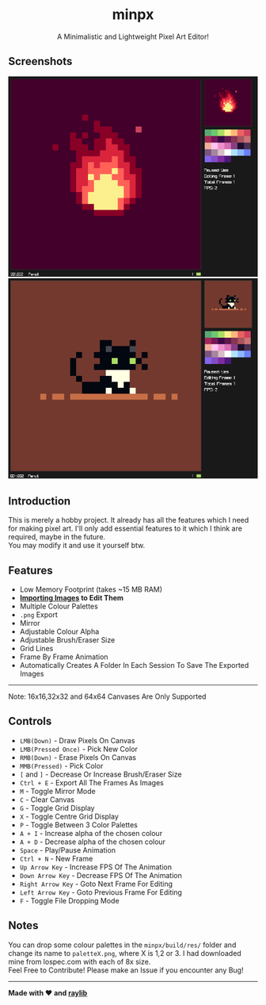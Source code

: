 <h1 align="center">
minpx</h1>
<p align="center">A Minimalistic and Lightweight Pixel Art Editor!</p>

## Screenshots
<img src="https://github.com/Datavorous/minpx/blob/main/media/demo2.PNG?raw=true">
<br>
<img src="https://raw.githubusercontent.com/Datavorous/minpx/main/media/demo1.PNG">

## Introduction
This is merely a hobby project. It already has all the features which I need for making pixel art. I'll only add essential features to it which I think are required, maybe in the future.<br>
You may modify it and use it yourself btw.

## Features
* Low Memory Footprint (takes ~15 MB RAM)
* **<a href="https://raw.githubusercontent.com/Datavorous/minpx/main/media/drop.gif">Importing Images</a> to Edit Them**
* Multiple Colour Palettes
* ```.png``` Export
* Mirror
* Adjustable Colour Alpha
* Adjustable Brush/Eraser Size
* Grid Lines 
* Frame By Frame Animation
* Automatically Creates A Folder In Each Session To Save The Exported Images
- - - -
Note: 16x16,32x32 and 64x64 Canvases Are Only Supported

## Controls

* ```LMB(Down)``` - Draw Pixels On Canvas
* ```LMB(Pressed Once)``` - Pick New Color 
* ```RMB(Down)``` - Erase Pixels On Canvas
* ```MMB(Pressed)``` - Pick Color
* ```[``` and ```]``` - Decrease Or Increase Brush/Eraser Size
* ```Ctrl + E``` - Export All The Frames As Images
* ```M``` - Toggle Mirror Mode
* ```C``` - Clear Canvas
* ```G``` - Toggle Grid Display
* ```X``` - Toggle Centre Grid Display
* ```P``` - Toggle Between 3 Color Palettes
* ```A + I``` - Increase alpha of the chosen colour
* ```A + D``` - Decrease alpha of the chosen colour
* ```Space``` - Play/Pause Animation
* ```Ctrl + N``` - New Frame
* ```Up Arrow Key``` - Increase FPS Of The Animation
* ```Down Arrow Key``` - Decrease FPS Of The Animation
* ```Right Arrow Key``` - Goto Next Frame For Editing
* ```Left Arrow Key``` - Goto Previous Frame For Editing
* ```F``` - Toggle File Dropping Mode

## Notes

You can drop some colour palettes in the ```minpx/build/res/``` folder and change its name to ```paletteX.png```, where X is 1,2 or 3. I had downloaded mine from lospec.com with each of 8x size.<br>
Feel Free to Contribute! Please make an Issue if you encounter any Bug!
- - - -

**Made with ♥️ and <a href="https://raylib.com/">raylib</a>**

